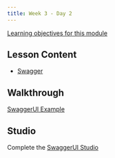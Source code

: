 ```yaml
---
title: Week 3 - Day 2
---
```


[Learning objectives for this module](../../objectives/#day-3-2)

## Lesson Content

- [Swagger](../../walkthroughs/swagger-ui/README.md)

## Walkthrough

[SwaggerUI Example](../../walkthroughs/swagger-ui/README.md)

## Studio

Complete the [SwaggerUI Studio](../../studios/swagger-ui/README.md)
